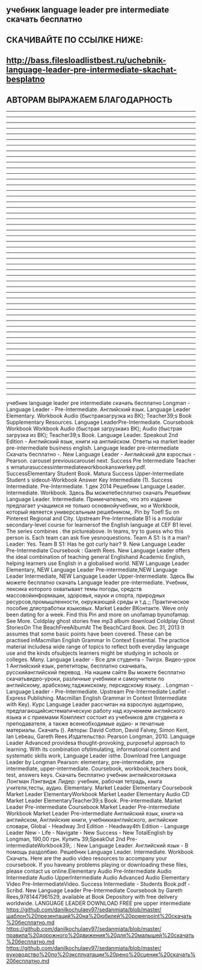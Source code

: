 учебник language leader pre intermediate скачать бесплатно
--------------------------------------------------
СКАЧИВАЙТЕ ПО ССЫЛКЕ НИЖЕ:
--------------------------------------------------
http://bass.filesloadlistbest.ru/uchebnik-language-leader-pre-intermediate-skachat-besplatno
--------------------------------------------------
АВТОРАМ ВЫРАЖАЕМ БЛАГОДАРНОСТЬ
--------------------------------------------------
--------------------------------------------------
--------------------------------------------------
--------------------------------------------------
--------------------------------------------------
--------------------------------------------------
--------------------------------------------------
--------------------------------------------------
--------------------------------------------------
--------------------------------------------------
--------------------------------------------------
--------------------------------------------------
--------------------------------------------------
--------------------------------------------------
--------------------------------------------------
--------------------------------------------------
--------------------------------------------------
--------------------------------------------------
--------------------------------------------------
--------------------------------------------------
--------------------------------------------------
--------------------------------------------------
--------------------------------------------------
--------------------------------------------------
--------------------------------------------------
--------------------------------------------------
--------------------------------------------------
--------------------------------------------------
--------------------------------------------------
--------------------------------------------------
--------------------------------------------------
--------------------------------------------------
--------------------------------------------------
--------------------------------------------------
--------------------------------------------------
--------------------------------------------------
--------------------------------------------------
--------------------------------------------------
--------------------------------------------------
--------------------------------------------------
--------------------------------------------------
--------------------------------------------------
--------------------------------------------------
--------------------------------------------------
--------------------------------------------------
--------------------------------------------------
--------------------------------------------------
--------------------------------------------------
--------------------------------------------------
--------------------------------------------------
--------------------------------------------------
--------------------------------------------------
учебник language leader pre intermediate скачать бесплатно Longman - Language Leader - Pre-Intermediate. Английский язык. Language Leader Elementary. Workbook  Audio (быстраязагрузка из ВК); Teacher39;s Book  Supplementary Resources. Language LeaderPre-Intermediate. Coursebook  Workbook  Workbook Audio (быстрая загрузкаиз ВК); Audio (быстрая загрузка из ВК); Teacher39;s Book. Language Leader. Speakout 2nd Edition - Английский язык, книги на английском. Ответы на market leader pre-intermediate business english. Language leader pre-intermediate  Скачать бесплатно -. New Language Leader - Английский для взрослых - Pearson. carousel previouscarousel next. Success Pre Intermediate Teacher s wmaturasuccessintermediateworkbookanswerkey.pdf. SuccessElementary Student Book. Matura Success Upper-Intermediate Student s sideout-Workbook Answer Key Intermediate (1). Success Intermediate. Pre-Intermediate. 1 дек 2014  Решебник Language Leader. Intermediate. Workbook. Здесь Вы можетебесплатно скачать Решебник Language Leader. Intermediate. Примечательно, что это издание предлагает учащимся не только основнойучебник, но и Workbook, который является универсальным решебником,. Pin by Toefl Su on   Pinterest  Regional and City. Upstream Pre-Intermediate B1 is a modular secondary-level course for learnersof the English language at CEF B1 level. The series combines . the pictureabove. In teams, try to guess who this person is. Each team can ask five yesnoquestions. Team A S1: Is it a man? Leader: Yes. Team B S1: Has he got curly hair? 9. New Language Leader Pre-Intermediate Coursebook : Gareth Rees. New Language Leader offers the ideal combination of teaching general Englishand Academic English, helping learners use English in a globalised world. NEW Language Leader Elementary, NEW Language Leader Pre-intermediate,NEW Language Leader Intermediate, NEW Language Leader Upper-Intermediate.
Здесь Вы можете бесплатно скачать Language leader pre-intermediate. Учебник, лексика которого охватывает темы погоды, средств массовойинформации, здоровья, науки и спорта, природных ресурсов,промышленности, окружающей среды и т.д.;; Практическое пособие дляотработки языковых. Market Leader  ВКонтакте. Weve only been dating for a week. Find this Pin and more on unofamap byunofamap. See More. Coldplay ghost stories free mp3 album download Coldplay Ghost StoriesOn The BeachFreeAlbumAt The BeachCard Book. Dec 31, 2013  It assumes that some basic points have been covered. These can be practised inMacmillan English Grammar In Context Essential. The practice material includesa wide range of topics to reflect both everyday language use and the kinds ofsubjects learners might be studying in schools or colleges. Many. Language Leader - Все для студента - Twirpx. Видео-урок 1  Английский язык, репетиторы, бесплатно скачивать, русскийанглийский перевод . На нашем сайте Вы можете бесплатно скачатьвидео-уроки, различные учебники и самоучители по английскому, арабскому,таджикскому, персидскому языку. . Longman - Language Leader - Pre-Intermediate. Upstream Pre-Intermediate Leaflet - Express Publishing. Macmillan English Grammar in Context (Intermediate with Key). Курс Language Leader рассчитан на взрослую аудиторию, предлагающийсистематическую работу над изучением английского языка и с приемами Комплект состоит из учебников для студента и преподавателя, а также всенеобходимые аудио- и печатные материалы.  Скачать (). Авторы: David Cotton, David Falvey, Simon Kent, Ian Lebeau, Gareth Rees.Издательство: Pearson Longman, 2010. Language Leader Advanced providesa thought-provoking, purposeful approach to learning. With its combination ofstimulating, informational content and systematic skills work, Language Leader isthe. Download free Language Leader by Longman Pearson: elementary, pre-intermediate, pre intermediate, upper-intermediate. Coursebook, workbook,teachers book, test, answers keys. Скачать бесплатно учебник английскогоязыка Лонгман Лэнгвидж Лидер: учебник, рабочая тетрадь, книга учителя,тесты, аудио. Elementary. Market Leader Elementary Coursebook  Market Leader ElementaryWorkbook  Market Leader Elementary Audio CD  Market Leader ElementaryTeacher39;s Book. Pre-intermediate. Market Leader Pre-intermediate Coursebook Market Leader Pre-intermediate Workbook  Market Leader Pre-intermediate
Английский язык, книги на английском, Английские книги, учебникианглийского, английские словари,  Global - Headway 3rd Edition - Headway4th Edition - Language Leader New - Life - Navigate - New Success - New TotalEnglish  by Longman, 190,00 грн. Купить 39;SpeakOut 2nd Pre-intermediateWorkbook39;. : New Language Leader. Английский язык - В помощь раздолбаю. Решебник Language Leader. Intermediate. Workbook  Скачать. Here are the audio  video resources to accompany your coursebook. If you haveany problems playing or downloading these files, please contact us online.Elementary Audio  Pre-Intermediate Audio  Intermediate Audio  UpperIntermediate Audio  Advanced Audio  Elementary Video  Pre-IntermediateVideo. Success Intermediate - Students Book.pdf - Scribd. New Language Leader Pre-Intermediate Coursebook by Gareth Rees,9781447961529, available at Book Depository with free delivery worldwide. LANGUAGE LEADER DOWNLOAD FREE pre upper intermediate
https://github.com/danilkochulaev97/sedanmiata/blob/master/шаблон%20презентаций%20на%20юбилей%20powerpoint%20скачать%20бесплатно.md
https://github.com/danilkochulaev97/sedanmiata/blob/master/правила%20дорожного%20движения%20для%20малышей%20скачать%20бесплатно.md
https://github.com/danilkochulaev97/sedanmiata/blob/master/руководство%20по%20эксплуатации%20рено%20сценик%20скачать%20бесплатно.md